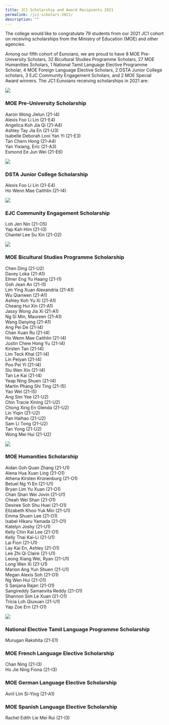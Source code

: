 ```yaml
---
title: JC1 Scholarship and Award Recipients 2021
permalink: /jc1-scholars-2021/
description: ""
---
```


The college would like to congratulate 79 students from our 2021 JC1 cohort on receiving scholarships from the Ministry of Education (MOE) and other agencies.

Among our fifth cohort of Eunoians, we are proud to have 8 MOE Pre-University Scholars, 32 Bicultural Studies Programme Scholars, 27 MOE Humanities Scholars, 1 National Tamil Language Elective Programme Scholar, 4 MOE Foreign Language Elective Scholars, 2 DSTA Junior College scholars, 3 EJC Community Engagement Scholars, and 2 MOE Special Award winners. The JC1 Eunoians receiving scholarships in 2021 are:

![](/images/2021-jc1-scholars-1.jpeg)

### MOE Pre-University Scholarship
Aaron Wong Jielun (21-I4)   
Alexis Foo Li Lin (21-E4)   
Angelica Koh Jia Qi (21-A4)   
Ashley Tay Jia En (21-U3)  
Isabelle Deborah Looi Yan Yi (21-E3)   
Tan Chern Hong (21-A4)   
Yan Yixiang, Eric (21-A3)   
Esmond Ee Jun Wei (21-E6)

![](/images/2021-jc1-scholars-3.jpeg)

### DSTA Junior College Scholarship
Alexis Foo Li Lin (21-E4)    
Ho Wenn Mae Caithlin (21-I4)

![](/images/2021-jc1-scholars-2.jpeg)


### EJC Community Engagement Scholarship
Loh Jen Nin (21-O5)   
Yap Kah Him (21-I3)   
Chantel Lee Su Xin (21-O2)

![](/images/2021-jc1-scholars-5.jpeg)


### MOE Bicultural Studies Programme Scholarship
Chen Ding (21-U2)   
Davey Loka (21-A1)   
Elmer Eng Yu Haang (21-I1)   
Goh Jean An (21-I1)  
Lim Ying Xuan Alexandria (21-A1)   
Wu Qianwen (21-A1)   
Ashley Koh Yu Xi (21-A1)   
Cheang Hui Xin (21-A1)   
Jassy Wong Jia Xi (21-A1)   
Ng Si Min, Maureen (21-A1)   
Wang Danying (21-A1)  
Ang Pei De (21-I4)  
Chan Xuan Ru (21-I4)  
Ho Wenn Mae Caithlin (21-I4)  
Justin Chew Hong Yu (21-I4)   
Kirsten Tan (21-I4)   
Lim Teck Khai (21-I4)  
Lin Peiyan (21-I4)  
Poo Pei Yi (21-I4)   
Siu Wen Xin (21-I4)   
Tan Le Kai (21-I4)  
Yeap Ning Shuen (21-I4)   
Martin Phang Shi Ting (21-I5)  
Yao Wei (21-I5)   
Ang Sim Yee (21-U2)  
Chin Tracie Xining (21-U2)  
Chong Xing En Glenda (21-U2)  
Lin Yiqin (21-U2)  
Pan Haihao (21-U2)  
Sam Li Tong (21-U2)  
Tan Yong (21-U2)   
Wong Mei Hui (21-U2)

![](/images/2021-jc1-scholars-6.jpeg)



### MOE Humanities Scholarship
Aidan Goh Quan Zhang (21-U1)   
Alena Hua Xuan Ling (21-O1)   
Athena Kirsten Kronenburg (21-O1)   
Betuel Ng Yi En (21-U1)   
Bryan Lim Yu Xuan (21-O1)   
Chan Shan Wei Jovin (21-U1)   
Cheah Wei Shan (21-O1)   
Desiree Soh Shu Huei (21-O1)   
Elizabeth Khoo Yuk Min (21-U1)   
Emma Shuen Lee (21-O1)   
Isabel Hikaru Yamada (21-O1)   
Katelyn Joshy (21-U1)   
Kelly Chin Kai Lee (21-O1)    
Kelly Thai Kai-Li (21-U1)   
Lai Fion (21-U1)   
Lay Kai En, Ashley (21-O1)   
Lee Zhi Qi Claire (21-U1)   
Leong Xiang Wei, Ryan (21-U1)   
Long Wen Xi (21-U1)   
Marion Ang Yun Shuen (21-U1)   
Megan Alexis Soh (21-O1)   
Ng Wen Hui (21-O1)   
S Sanjana Rajan (21-O1)   
Sangireddy Samanvita Reddy (21-O1)   
Shannon Sim Le Xuan (21-O1)  
Tricia Loh Qiuxuan (21-U1)   
Yap Zoe Ern (21-O1)

![](/images/2021-jc1-scholars-4.jpeg)


### National Elective Tamil Language Programme Scholarship
Murugan Rakshita (21-E1)

### MOE French Language Elective Scholarship
Chan Ning (21-I3)   
Ho Jie Ning Fiona (21-I3)

### MOE German Language Elective Scholarship
Avril Lim Si-Ying (21-A1)

### MOE Spanish Language Elective Scholarship
Rachel Edith Lie Mei Rui (21-I3)